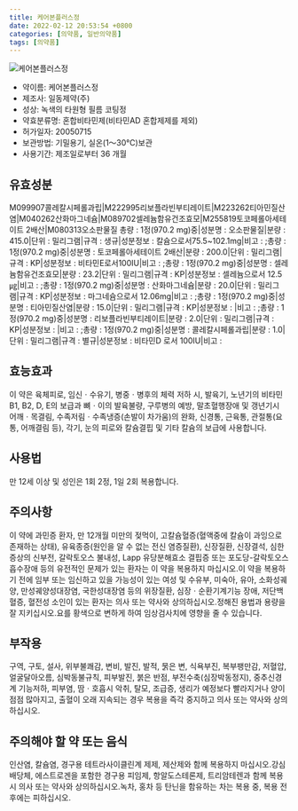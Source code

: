 ```yaml
---
title: 케어본플러스정
date: 2022-02-12 20:53:54 +0800
categories: [의약품, 일반의약품]
tags: [의약품]
---
```

![케어본플러스정](https://nedrug.mfds.go.kr/pbp/cmn/itemImageDownload/154609810414600045)

- 약이름: 케어본플러스정
- 제조사: 일동제약(주)
- 성상: 녹색의 타원형 필름 코팅정
- 약효분류명: 혼합비타민제(비타민AD 혼합제제를 제외)
- 허가일자: 20050715
- 보관방법: 기밀용기, 실온(1～30℃)보관
- 사용기간: 제조일로부터 36 개월
## 유효성분
M099907콜레칼시페롤과립|M222995리보플라빈부티레이트|M223262티아민질산염|M040262산화마그네슘|M089702셀레늄함유건조효모|M255819토코페롤아세테이트 2배산|M080313오소판물질
총량 : 1정(970.2 mg)중|성분명 : 오소판물질|분량 : 415.0|단위 : 밀리그램|규격 : 생규|성분정보 : 칼슘으로서75.5~102.1mg|비고 : ;총량 : 1정(970.2 mg)중|성분명 : 토코페롤아세테이트 2배산|분량 : 200.0|단위 : 밀리그램|규격 : KP|성분정보 : 비타민E로서100IU|비고 : ;총량 : 1정(970.2 mg)중|성분명 : 셀레늄함유건조효모|분량 : 23.2|단위 : 밀리그램|규격 : KP|성분정보 : 셀레늄으로서 12.5㎍|비고 : ;총량 : 1정(970.2 mg)중|성분명 : 산화마그네슘|분량 : 20.0|단위 : 밀리그램|규격 : KP|성분정보 : 마그네슘으로서 12.06mg|비고 : ;총량 : 1정(970.2 mg)중|성분명 : 티아민질산염|분량 : 15.0|단위 : 밀리그램|규격 : KP|성분정보 : |비고 : ;총량 : 1정(970.2 mg)중|성분명 : 리보플라빈부티레이트|분량 : 2.0|단위 : 밀리그램|규격 : KP|성분정보 : |비고 : ;총량 : 1정(970.2 mg)중|성분명 : 콜레칼시페롤과립|분량 : 1.0|단위 : 밀리그램|규격 : 별규|성분정보 : 비타민D 로서 100IU|비고 :
## 효능효과
이 약은 육체피로, 임신ㆍ수유기, 병중ㆍ병후의 체력 저하 시, 발육기, 노년기의 비타민 B1, B2, D, E의 보급과 뼈ㆍ이의 발육불량, 구루병의 예방, 말초혈행장애 및 갱년기시 어깨ㆍ목결림, 수족저림ㆍ수족냉증(손발이 차가움)의 완화, 신경통, 근육통, 관절통(요통, 어깨결림 등), 각기, 눈의 피로와 칼슘결핍 및 기타 칼슘의 보급에 사용합니다.
## 사용법
만 12세 이상 및 성인은 1회 2정, 1일 2회 복용합니다.
## 주의사항
이 약에 과민증 환자, 만 12개월 미만의 젖먹이, 고칼슘혈증(혈액중에 칼슘이 과잉으로 존재하는 상태), 유육종증(원인을 알 수 없는 전신 염증질환), 신장질환, 신장결석, 심한 증상의 신부전, 갈락토오스 불내성, Lapp 유당분해효소 결핍증 또는 포도당-갈락토오스 흡수장애 등의 유전적인 문제가 있는 환자는 이 약을 복용하지 마십시오.이 약을 복용하기 전에 임부 또는 임신하고 있을 가능성이 있는 여성 및 수유부, 미숙아, 유아, 소화성궤양, 만성궤양성대장염, 국한성대장염 등의 위장질환, 심장ㆍ순환기계기능 장애, 저단백혈증, 혈전성 소인이 있는 환자는 의사 또는 약사와 상의하십시오.정해진 용법과 용량을 잘 지키십시오.요를 황색으로 변하게 하여 임상검사치에 영향을 줄 수 있습니다.
## 부작용
구역, 구토, 설사, 위부불쾌감, 변비, 발진, 발적, 묽은 변, 식욕부진, 복부팽만감, 저혈압, 얼굴달아오름, 심박동불규칙, 피부발진, 붉은 반점, 부전수축(심장박동정지), 중추신경계 기능저하, 피부염, 땀ㆍ호흡시 악취, 탈모, 조급증, 생리가 예정보다 빨라지거나 양이 점점 많아지고, 출혈이 오래 지속되는 경우 복용을 즉각 중지하고 의사 또는 약사와 상의하십시오.
## 주의해야 할 약 또는 음식
인산염, 칼슘염, 경구용 테트라사이클린계 제제, 제산제와 함께 복용하지 마십시오.강심배당체, 에스트로겐을 포함한 경구용 피임제, 항알도스테론제, 트리암테렌과 함께 복용 시 의사 또는 약사와 상의하십시오.녹차, 홍차 등 탄닌을 함유하는 차는 복용 중, 복용 전후에는 피하십시오.
